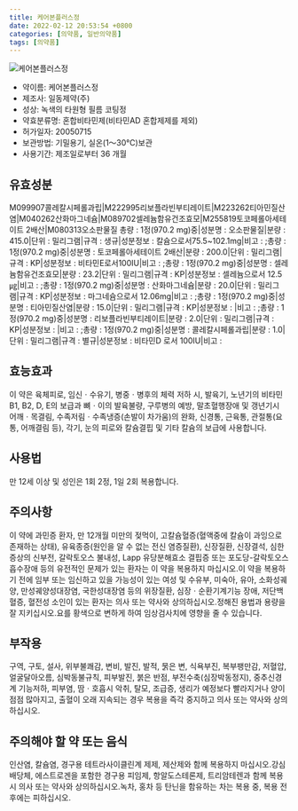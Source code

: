 ```yaml
---
title: 케어본플러스정
date: 2022-02-12 20:53:54 +0800
categories: [의약품, 일반의약품]
tags: [의약품]
---
```

![케어본플러스정](https://nedrug.mfds.go.kr/pbp/cmn/itemImageDownload/154609810414600045)

- 약이름: 케어본플러스정
- 제조사: 일동제약(주)
- 성상: 녹색의 타원형 필름 코팅정
- 약효분류명: 혼합비타민제(비타민AD 혼합제제를 제외)
- 허가일자: 20050715
- 보관방법: 기밀용기, 실온(1～30℃)보관
- 사용기간: 제조일로부터 36 개월
## 유효성분
M099907콜레칼시페롤과립|M222995리보플라빈부티레이트|M223262티아민질산염|M040262산화마그네슘|M089702셀레늄함유건조효모|M255819토코페롤아세테이트 2배산|M080313오소판물질
총량 : 1정(970.2 mg)중|성분명 : 오소판물질|분량 : 415.0|단위 : 밀리그램|규격 : 생규|성분정보 : 칼슘으로서75.5~102.1mg|비고 : ;총량 : 1정(970.2 mg)중|성분명 : 토코페롤아세테이트 2배산|분량 : 200.0|단위 : 밀리그램|규격 : KP|성분정보 : 비타민E로서100IU|비고 : ;총량 : 1정(970.2 mg)중|성분명 : 셀레늄함유건조효모|분량 : 23.2|단위 : 밀리그램|규격 : KP|성분정보 : 셀레늄으로서 12.5㎍|비고 : ;총량 : 1정(970.2 mg)중|성분명 : 산화마그네슘|분량 : 20.0|단위 : 밀리그램|규격 : KP|성분정보 : 마그네슘으로서 12.06mg|비고 : ;총량 : 1정(970.2 mg)중|성분명 : 티아민질산염|분량 : 15.0|단위 : 밀리그램|규격 : KP|성분정보 : |비고 : ;총량 : 1정(970.2 mg)중|성분명 : 리보플라빈부티레이트|분량 : 2.0|단위 : 밀리그램|규격 : KP|성분정보 : |비고 : ;총량 : 1정(970.2 mg)중|성분명 : 콜레칼시페롤과립|분량 : 1.0|단위 : 밀리그램|규격 : 별규|성분정보 : 비타민D 로서 100IU|비고 :
## 효능효과
이 약은 육체피로, 임신ㆍ수유기, 병중ㆍ병후의 체력 저하 시, 발육기, 노년기의 비타민 B1, B2, D, E의 보급과 뼈ㆍ이의 발육불량, 구루병의 예방, 말초혈행장애 및 갱년기시 어깨ㆍ목결림, 수족저림ㆍ수족냉증(손발이 차가움)의 완화, 신경통, 근육통, 관절통(요통, 어깨결림 등), 각기, 눈의 피로와 칼슘결핍 및 기타 칼슘의 보급에 사용합니다.
## 사용법
만 12세 이상 및 성인은 1회 2정, 1일 2회 복용합니다.
## 주의사항
이 약에 과민증 환자, 만 12개월 미만의 젖먹이, 고칼슘혈증(혈액중에 칼슘이 과잉으로 존재하는 상태), 유육종증(원인을 알 수 없는 전신 염증질환), 신장질환, 신장결석, 심한 증상의 신부전, 갈락토오스 불내성, Lapp 유당분해효소 결핍증 또는 포도당-갈락토오스 흡수장애 등의 유전적인 문제가 있는 환자는 이 약을 복용하지 마십시오.이 약을 복용하기 전에 임부 또는 임신하고 있을 가능성이 있는 여성 및 수유부, 미숙아, 유아, 소화성궤양, 만성궤양성대장염, 국한성대장염 등의 위장질환, 심장ㆍ순환기계기능 장애, 저단백혈증, 혈전성 소인이 있는 환자는 의사 또는 약사와 상의하십시오.정해진 용법과 용량을 잘 지키십시오.요를 황색으로 변하게 하여 임상검사치에 영향을 줄 수 있습니다.
## 부작용
구역, 구토, 설사, 위부불쾌감, 변비, 발진, 발적, 묽은 변, 식욕부진, 복부팽만감, 저혈압, 얼굴달아오름, 심박동불규칙, 피부발진, 붉은 반점, 부전수축(심장박동정지), 중추신경계 기능저하, 피부염, 땀ㆍ호흡시 악취, 탈모, 조급증, 생리가 예정보다 빨라지거나 양이 점점 많아지고, 출혈이 오래 지속되는 경우 복용을 즉각 중지하고 의사 또는 약사와 상의하십시오.
## 주의해야 할 약 또는 음식
인산염, 칼슘염, 경구용 테트라사이클린계 제제, 제산제와 함께 복용하지 마십시오.강심배당체, 에스트로겐을 포함한 경구용 피임제, 항알도스테론제, 트리암테렌과 함께 복용 시 의사 또는 약사와 상의하십시오.녹차, 홍차 등 탄닌을 함유하는 차는 복용 중, 복용 전후에는 피하십시오.
